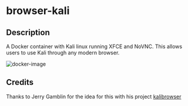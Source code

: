 # browser-kali


## Description

A Docker container with Kali linux running XFCE and NoVNC. This allows users to use Kali through any modern browser. 

![docker-image](https://user-images.githubusercontent.com/3712226/47269285-469afe80-d521-11e8-8d3c-6e3b43f93805.PNG)



## Credits

Thanks to Jerry Gamblin for the idea for this with his project [kalibrowser](https://jerrygamblin.com/2016/05/31/kalibrowser/)